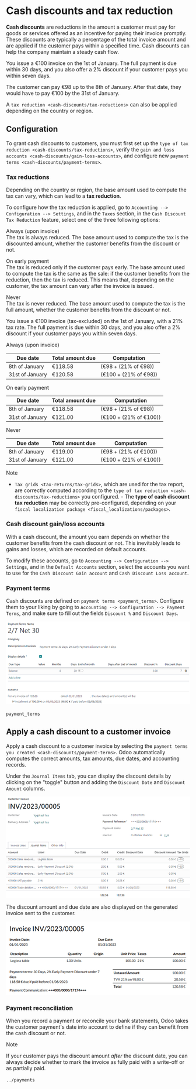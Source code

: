 # Cash discounts and tax reduction

**Cash discounts** are reductions in the amount a customer must pay for
goods or services offered as an incentive for paying their invoice
promptly. These discounts are typically a percentage of the total
invoice amount and are applied if the customer pays within a specified
time. Cash discounts can help the company maintain a steady cash flow.

<div class="example">

You issue a €100 invoice on the 1st of January. The full payment is due
within 30 days, and you also offer a 2% discount if your customer pays
you within seven days.

The customer can pay €98 up to the 8th of January. After that date, they
would have to pay €100 by the 31st of January.

</div>

A `tax reduction <cash-discounts/tax-reductions>` can also be applied
depending on the country or region.

## Configuration

To grant cash discounts to customers, you must first set up the
`type of tax reduction
<cash-discounts/tax-reductions>`, verify the `gain and loss accounts
<cash-discounts/gain-loss-accounts>`, and configure new `payment terms
<cash-discounts/payment-terms>`.

### Tax reductions

Depending on the country or region, the base amount used to compute the
tax can vary, which can lead to a **tax reduction**.

To configure how the tax reduction is applied, go to
`Accounting --> Configuration
--> Settings`, and in the `Taxes` section, in the
`Cash Discount Tax Reduction` feature, select one of the three following
options:

Always (upon invoice)  
The tax is always reduced. The base amount used to compute the tax is
the discounted amount, whether the customer benefits from the discount
or not.

On early payment  
The tax is reduced only if the customer pays early. The base amount used
to compute the tax is the same as the sale: if the customer benefits
from the reduction, then the tax is reduced. This means that, depending
on the customer, the tax amount can vary after the invoice is issued.

Never  
The tax is never reduced. The base amount used to compute the tax is the
full amount, whether the customer benefits from the discount or not.

<div class="example">

You issue a €100 invoice (tax-excluded) on the 1st of January, with a
21% tax rate. The full payment is due within 30 days, and you also offer
a 2% discount if your customer pays you within seven days.

<div class="tabs">

<div class="tab">

Always (upon invoice)

| Due date        | Total amount due | Computation           |
|-----------------|------------------|-----------------------|
| 8th of January  | €118.58          | (€98 + (21% of €98))  |
| 31st of January | €120.58          | (€100 + (21% of €98)) |

</div>

<div class="tab">

On early payment

| Due date        | Total amount due | Computation            |
|-----------------|------------------|------------------------|
| 8th of January  | €118.58          | (€98 + (21% of €98))   |
| 31st of January | €121.00          | (€100 + (21% of €100)) |

</div>

<div class="tab">

Never

| Due date        | Total amount due | Computation            |
|-----------------|------------------|------------------------|
| 8th of January  | €119.00          | (€98 + (21% of €100))  |
| 31st of January | €121.00          | (€100 + (21% of €100)) |

</div>

</div>

</div>

> [!NOTE]
> - `Tax grids <tax-returns/tax-grids>`, which are used for the tax
> report, are correctly computed according to the
> `type of tax reduction <cash-discounts/tax-reductions>` you
> configured. - The **type of cash discount tax reduction** may be
> correctly pre-configured, depending on your
> `fiscal localization package <fiscal_localizations/packages>`.

### Cash discount gain/loss accounts

With a cash discount, the amount you earn depends on whether the
customer benefits from the cash discount or not. This inevitably leads
to gains and losses, which are recorded on default accounts.

To modify these accounts, go to
`Accounting --> Configuration --> Settings`, and in the
`Default Accounts` section, select the accounts you want to use for the
`Cash Discount Gain account` and `Cash Discount Loss account`.

### Payment terms

Cash discounts are defined on `payment terms <payment_terms>`. Configure
them to your liking by going to
`Accounting --> Configuration --> Payment Terms`, and make sure to fill
out the fields `Discount %` and `Discount Days`.

<img src="cash_discounts/payment-terms.png" class="align-center"
alt="Configuration of payment terms named &quot;2/7 Net 30&quot;. The field &quot;Description on Invoices&quot;
reads: &quot;Payment terms: 30 Days, 2% Early Payment Discount under 7 days&quot;." />

<div class="seealso">

`payment_terms`

</div>

## Apply a cash discount to a customer invoice

Apply a cash discount to a customer invoice by selecting the
`payment terms you created
<cash-discounts/payment-terms>`. Odoo automatically computes the correct
amounts, tax amounts, due dates, and accounting records.

Under the `Journal Items` tab, you can display the discount details by
clicking on the "toggle" button and adding the `Discount Date` and
`Discount Amount` columns.

<img src="cash_discounts/invoice-journal-entry.png" class="align-center"
alt="An invoice of €100.00 with &quot;2/7 Net 30&quot; selected as payment terms. The &quot;Journal Items&quot; tab
is open, and the &quot;Discount Date&quot; and &quot;Discount Amount&quot; columns are displayed." />

The discount amount and due date are also displayed on the generated
invoice sent to the customer.

<img src="cash_discounts/invoice-print.png" class="align-center"
alt="An invoice of €100.00 with the following text added to the terms and conditions: &quot;30 Days,
2% Early Payment Discount under 7 days. 118.58 € due if paid before 01/08/2023.&quot;" />

### Payment reconciliation

When you record a payment or reconcile your bank statements, Odoo takes
the customer payment's date into account to define if they can benefit
from the cash discount or not.

> [!NOTE]
> If your customer pays the discount amount *after* the discount date,
> you can always decide whether to mark the invoice as fully paid with a
> write-off or as partially paid.

<div class="seealso">

`../payments`

</div>
